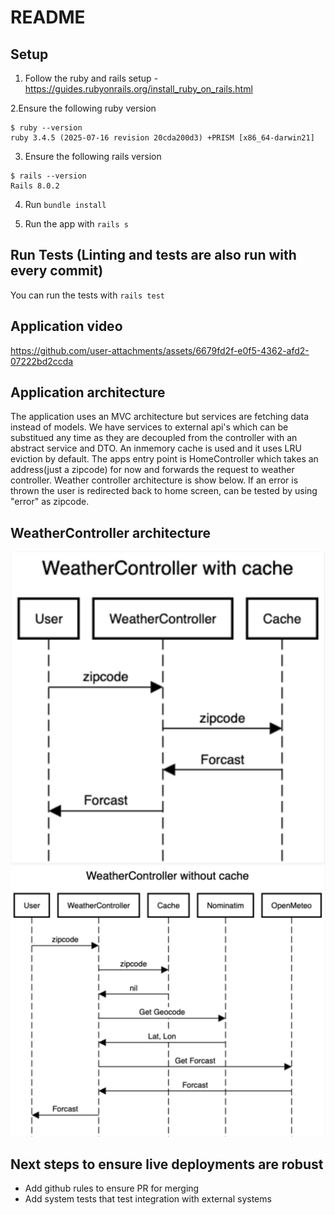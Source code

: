 # README

## Setup

1. Follow the ruby and rails setup - https://guides.rubyonrails.org/install_ruby_on_rails.html

2.Ensure the following ruby version

```
$ ruby --version
ruby 3.4.5 (2025-07-16 revision 20cda200d3) +PRISM [x86_64-darwin21]
```

3. Ensure the following rails version

```
$ rails --version
Rails 8.0.2
```

4. Run `bundle install`

5. Run the app with `rails s`

## Run Tests (Linting and tests are also run with every commit)

You can run the tests with `rails test`

## Application video

https://github.com/user-attachments/assets/6679fd2f-e0f5-4362-afd2-07222bd2ccda

## Application architecture

The application uses an MVC architecture but services are fetching data instead of models. We have services to external api's which can be substitued any time as they are decoupled from the controller with an abstract service and DTO. An inmemory cache is used and it uses LRU eviction by default. The apps entry point is HomeController which takes an address(just a zipcode) for now and forwards the request to weather controller. Weather controller architecture is show below. If an error is thrown the user is redirected back to home screen, can be tested by using "error" as zipcode.

## WeatherController architecture

![alt text](weather_controller_flow_with_cache.png)
![alt text](weather_controller_flow_without_cache.png)

## Next steps to ensure live deployments are robust
* Add github rules to ensure PR for merging
* Add system tests that test integration with external systems
  
